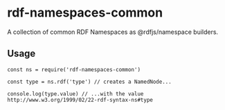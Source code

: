 # rdf-namespaces-common

A collection of common RDF Namespaces as @rdfjs/namespace builders.

## Usage

```
const ns = require('rdf-namespaces-common')

const type = ns.rdf('type') // creates a NamedNode...

console.log(type.value) // ...with the value http://www.w3.org/1999/02/22-rdf-syntax-ns#type
```
